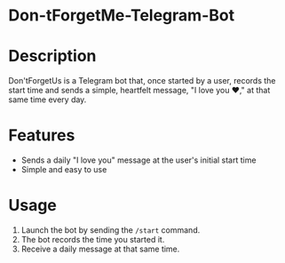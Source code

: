 # Don-tForgetMe-Telegram-Bot

# Description
Don'tForgetUs is a Telegram bot that, once started by a user, records the start time and sends a simple, heartfelt message, "I love you ❤️," at that same time every day.

# Features
- Sends a daily "I love you" message at the user's initial start time
- Simple and easy to use

# Usage
1. Launch the bot by sending the `/start` command.
2. The bot records the time you started it.
3. Receive a daily message at that same time.
